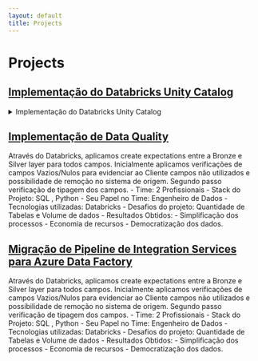 ```yaml
---
layout: default
title: Projects
---
```

# Projects

## [Implementação do Databricks Unity Catalog](#de_project1)

<details>
    <summary>Implementação do Databricks Unity Catalog</summary>
    - Time: 7 Profissionais
    - Stack do Projeto: SQL , Python
    - Seu Papel no Time: Engenheiro de Dados
    - Tecnologias utilizadas: Databricks, Unitycatalog, Datalake, Azure DataFactory
    - Desafios do projeto: Quantidade de Tabelas e Volume de dados.
    - Resultados Obtidos: 
        - Simplificação dos processos
        - Economia de recursos
        - Democratização dos dados.
</details>

## [Implementação de Data Quality](#de_project2)
 Através do Databricks, aplicamos create expectations entre a Bronze e Silver layer para todos campos.
 Inicialmente aplicamos verificações de campos Vazios/Nulos para evidenciar ao Cliente campos não utilizados e possibilidade de remoção no sistema de origem.
 Segundo passo verificação de tipagem dos campos.
	 - Time: 2 Profissionais
	 - Stack do Projeto: SQL , Python
	 - Seu Papel no Time: Engenheiro de Dados
	 - Tecnologias utilizadas: Databricks
	 - Desafios do projeto: Quantidade de Tabelas e Volume de dados
     - Resultados Obtidos: 
        - Simplificação dos processos
        - Economia de recursos
        - Democratização dos dados.

## [Migração de Pipeline de Integration Services para Azure Data Factory](#de_project3)
 Através do Databricks, aplicamos create expectations entre a Bronze e Silver layer para todos campos.
 Inicialmente aplicamos verificações de campos Vazios/Nulos para evidenciar ao Cliente campos não utilizados e possibilidade de remoção no sistema de origem.
 Segundo passo verificação de tipagem dos campos.
	 - Time: 2 Profissionais
	 - Stack do Projeto: SQL , Python
	 - Seu Papel no Time: Engenheiro de Dados
	 - Tecnologias utilizadas: Databricks
	 - Desafios do projeto: Quantidade de Tabelas e Volume de dados
     - Resultados Obtidos: 
        - Simplificação dos processos
        - Economia de recursos
        - Democratização dos dados.